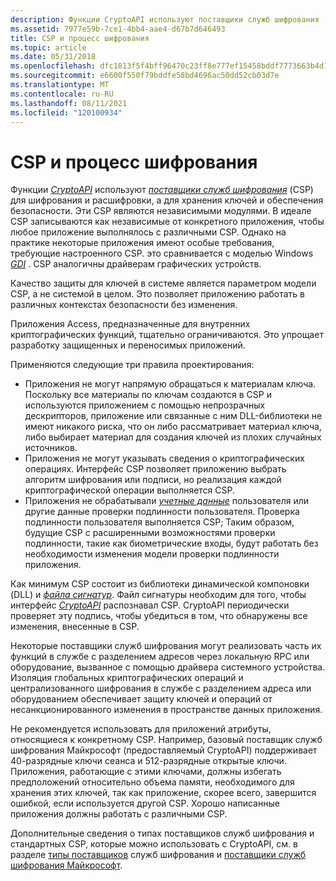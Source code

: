 ```yaml
---
description: Функции CryptoAPI используют поставщики служб шифрования (CSP) для шифрования и расшифровки, а для хранения ключей и обеспечения безопасности.
ms.assetid: 7977e59b-7ce1-4bb4-aae4-d67b7d646493
title: CSP и процесс шифрования
ms.topic: article
ms.date: 05/31/2018
ms.openlocfilehash: dfc1813f5f4bff96470c23ff8e777ef15458bddf7773663b4d16d9618e371a15
ms.sourcegitcommit: e6600f550f79bddfe58bd4696ac50dd52cb03d7e
ms.translationtype: MT
ms.contentlocale: ru-RU
ms.lasthandoff: 08/11/2021
ms.locfileid: "120100934"
---
```

# <a name="csps-and-the-cryptography-process"></a>CSP и процесс шифрования

Функции [*CryptoAPI*](../secgloss/c-gly.md) используют [*поставщики служб шифрования*](../secgloss/c-gly.md) (CSP) для шифрования и расшифровки, а для хранения ключей и обеспечения безопасности. Эти CSP являются независимыми модулями. В идеале CSP записываются как независимые от конкретного приложения, чтобы любое приложение выполнялось с различными CSP. Однако на практике некоторые приложения имеют особые требования, требующие настроенного CSP. это сравнивается с моделью Windows [*GDI*](../secgloss/g-gly.md) . CSP аналогичны драйверам графических устройств.

Качество защиты для ключей в системе является параметром модели CSP, а не системой в целом. Это позволяет приложению работать в различных контекстах безопасности без изменения.

Приложения Access, предназначенные для внутренних криптографических функций, тщательно ограничиваются. Это упрощает разработку защищенных и переносимых приложений.

Применяются следующие три правила проектирования:

-   Приложения не могут напрямую обращаться к материалам ключа. Поскольку все материалы по ключам создаются в CSP и используются приложением с помощью непрозрачных дескрипторов, приложение или связанные с ним DLL-библиотеки не имеют никакого риска, что он либо рассматривает материал ключа, либо выбирает материал для создания ключей из плохих случайных источников.
-   Приложения не могут указывать сведения о криптографических операциях. Интерфейс CSP позволяет приложению выбрать алгоритм шифрования или подписи, но реализация каждой криптографической операции выполняется CSP.
-   Приложения не обрабатывали [*учетные данные*](../secgloss/c-gly.md) пользователя или другие данные проверки подлинности пользователя. Проверка подлинности пользователя выполняется CSP; Таким образом, будущие CSP с расширенными возможностями проверки подлинности, такие как биометрические входы, будут работать без необходимости изменения модели проверки подлинности приложения.

Как минимум CSP состоит из библиотеки динамической компоновки (DLL) и [*файла сигнатур*](../secgloss/s-gly.md). Файл сигнатуры необходим для того, чтобы интерфейс [*CryptoAPI*](../secgloss/c-gly.md) распознавал CSP. CryptoAPI периодически проверяет эту подпись, чтобы убедиться в том, что обнаружены все изменения, внесенные в CSP.

Некоторые поставщики служб шифрования могут реализовать часть их функций в службе с разделением адресов через локальную RPC или оборудование, вызванное с помощью драйвера системного устройства. Изоляция глобальных криптографических операций и централизованного шифрования в службе с разделением адреса или оборудованием обеспечивает защиту ключей и операций от несанкционированного изменения в пространстве данных приложения.

Не рекомендуется использовать для приложений атрибуты, относящиеся к конкретному CSP. Например, базовый поставщик служб шифрования Майкрософт (предоставляемый CryptoAPI) поддерживает 40-разрядные ключи сеанса и 512-разрядные открытые ключи. Приложения, работающие с этими ключами, должны избегать предположений относительно объема памяти, необходимого для хранения этих ключей, так как приложение, скорее всего, завершится ошибкой, если используется другой CSP. Хорошо написанные приложения должны работать с различными CSP.

Дополнительные сведения о типах поставщиков служб шифрования и стандартных CSP, которые можно использовать с CryptoAPI, см. в разделе [типы поставщиков](cryptographic-provider-types.md) служб шифрования и [поставщики служб шифрования Майкрософт](microsoft-cryptographic-service-providers.md).

 

 

